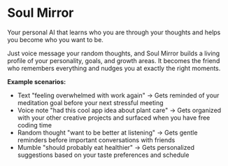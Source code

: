 # Soul Mirror

Your personal AI that learns who you are through your thoughts and helps you become who you want to be.

Just voice message your random thoughts, and Soul Mirror builds a living profile of your personality, goals, and growth areas. It becomes the friend who remembers everything and nudges you at exactly the right moments.

**Example scenarios:**
- Text "feeling overwhelmed with work again" → Gets reminded of your meditation goal before your next stressful meeting
- Voice note "had this cool app idea about plant care" → Gets organized with your other creative projects and surfaced when you have free coding time  
- Random thought "want to be better at listening" → Gets gentle reminders before important conversations with friends
- Mumble "should probably eat healthier" → Gets personalized suggestions based on your taste preferences and schedule